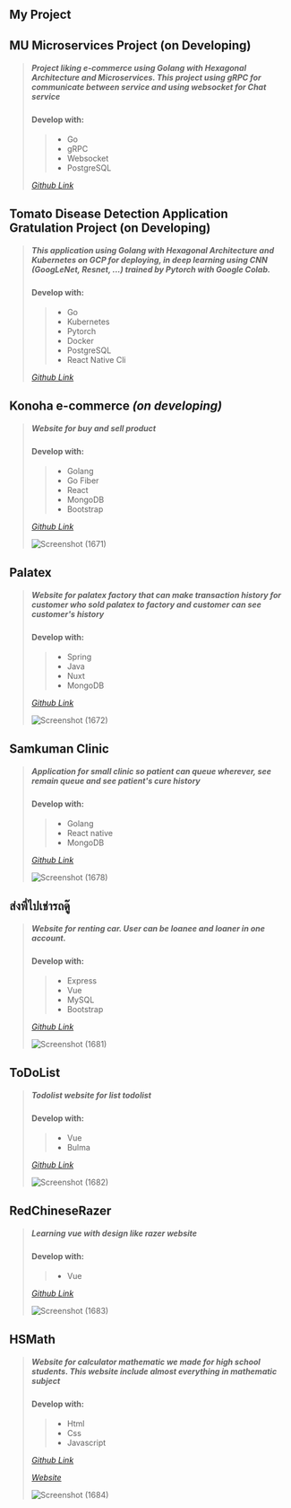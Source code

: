 ## My Project

## **MU Microservices Project (on Developing)** 
> ##### Project liking e-commerce using Golang with Hexagonal Architecture and Microservices. This project using gRPC for communicate between service and using websocket for Chat service
> #### **Develop with:** 
> > - Go
> > - gRPC
> > - Websocket
> > - PostgreSQL
> 
> *[Github Link](https://github.com/kaolnwza/mu-microservices)*

## **Tomato Disease Detection Application Gratulation Project (on Developing)** 
> ##### This application using Golang with Hexagonal Architecture and Kubernetes on GCP for deploying, in deep learning using CNN (GoogLeNet, Resnet, ...) trained by Pytorch with Google Colab.
> #### **Develop with:** 
> > - Go
> > - Kubernetes
> > - Pytorch
> > - Docker
> > - PostgreSQL
> > - React Native Cli
> 
> *[Github Link](https://github.com/kaolnwza/tomato-disease-detector-application/tree/dev)*


 ## **Konoha e-commerce** *(on developing)*
> ##### Website for buy and sell product
> #### **Develop with:** 
> > - Golang
> > - Go Fiber
> > - React
> > - MongoDB
> > - Bootstrap
> 
> *[Github Link](https://github.com/kaolnwza/konoha-e-commerce)*
>
> ![Screenshot (1671)](https://user-images.githubusercontent.com/1614727/148465438-451f4479-1e63-4924-91a2-1cc9fe3938be.png)

 ## **Palatex** 
> ##### Website for palatex factory that can make transaction history for customer who sold palatex to factory and customer can see customer's history
> #### **Develop with:** 
> > - Spring
> > - Java
> > - Nuxt
> > - MongoDB
> 
> *[Github Link](https://github.com/SilverSky9/Palatex/)*
>
> ![Screenshot (1672)](https://user-images.githubusercontent.com/1614727/148468220-6009de85-f847-4912-9750-b10e68775189.png)

 ## **Samkuman Clinic** 
> ##### Application for small clinic so patient can queue wherever, see remain queue and see patient's cure history
> #### **Develop with:** 
> > - Golang
> > - React native
> > - MongoDB
> 
> *[Github Link](https://github.com/kaolnwza/samkuman-clinic)*
> 
>![Screenshot (1678)](https://user-images.githubusercontent.com/1614727/148469509-ed6edecf-d459-46aa-9022-a3435cb1ed8f.png)

 ## **ส่งพี่ไปเช่ารถดู๊** 
> ##### Website for renting car. User can be loanee and loaner in one account.
> #### **Develop with:** 
> > - Express
> > - Vue
> > - MySQL
> > - Bootstrap
> > 
> *[Github Link](https://github.com/kaolnwza/rent-car-duu)*
> 
> ![Screenshot (1681)](https://user-images.githubusercontent.com/1614727/148470085-e9d60c03-7573-442f-8d03-8a6c2cfe30f8.png)

 ## **ToDoList** 
> ##### Todolist website for list todolist
> #### **Develop with:** 
> > - Vue
> > - Bulma
> > 
> *[Github Link](https://github.com/kaolnwza/toDoList-project)*
> 
> ![Screenshot (1682)](https://user-images.githubusercontent.com/1614727/148470520-8991bdf7-f347-4d0b-a293-83ceda202986.png)


 ## **RedChineseRazer** 
> ##### Learning vue with design like razer website
> #### **Develop with:** 
> > - Vue
> > 
> *[Github Link](https://github.com/PwrFr/RedChineseRazerV2)*
> 
> ![Screenshot (1683)](https://user-images.githubusercontent.com/1614727/148471150-cbc98999-834b-4c88-8e49-0542cfc85e72.png)

 ## **HSMath** 
> ##### Website for calculator mathematic we made for high school students. This website include almost everything in mathematic subject
> #### **Develop with:** 
> > - Html
> > - Css
> > - Javascript
> > 
> *[Github Link](https://github.com/kaolnwza/HSMath)*
> 
> *[Website](https://github.com/kaolnwza/HSMath)*
> 
> ![Screenshot (1684)](https://user-images.githubusercontent.com/1614727/148471520-c3572057-9f76-4fc9-aee3-169f1afb1002.png)
